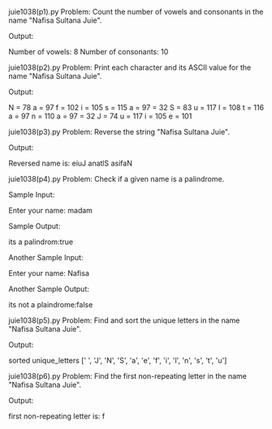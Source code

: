 juie1038(p1).py
Problem: Count the number of vowels and consonants in the name "Nafisa Sultana Juie".

Output:

Number of vowels: 8
Number of consonants: 10

juie1038(p2).py
Problem: Print each character and its ASCII value for the name "Nafisa Sultana Juie".

Output:

N = 78
a = 97
f = 102
i = 105
s = 115
a = 97
 = 32
S = 83
u = 117
l = 108
t = 116
a = 97
n = 110
a = 97
 = 32
J = 74
u = 117
i = 105
e = 101

juie1038(p3).py
Problem: Reverse the string "Nafisa Sultana Juie".

Output:

Reversed name is:  eiuJ anatlS asifaN

juie1038(p4).py
Problem: Check if a given name is a palindrome.

Sample Input:

Enter your name: madam

Sample Output:

its a palindrom:true

Another Sample Input:

Enter your name: Nafisa

Another Sample Output:

its not a plaindrome:false

juie1038(p5).py
Problem: Find and sort the unique letters in the name "Nafisa Sultana Juie".

Output:

sorted unique_letters [' ', 'J', 'N', 'S', 'a', 'e', 'f', 'i', 'l', 'n', 's', 't', 'u']

juie1038(p6).py
Problem: Find the first non-repeating letter in the name "Nafisa Sultana Juie".

Output:

first non-repeating letter is: f
